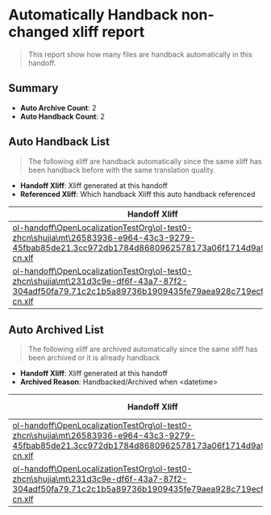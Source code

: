 # Automatically Handback non-changed xliff report
> This report show how many files are handback automatically in this handoff.

## Summary
* **Auto Archive Count**: 2
* **Auto Handback Count**: 2

## Auto Handback List
> The following xliff are handback automatically since the same xliff has been handback before with the same translation quality.

* **Handoff Xliff**: Xliff generated at this handoff
* **Referenced Xliff**: Which handback Xliff this auto handback referenced

| Handoff Xliff | Referenced Xliff | 
| --- | --- | 
| [ol-handoff\OpenLocalizationTestOrg\ol-test0-zhcn\shujia\mt\26583936-e964-43c3-9279-45fbab85de21.3cc972db1784d8680962578173a06f1714d9a948.zh-cn.xlf](https://github.com/OpenLocalizationTestOrg/ol-test0-handoff/blob/2684473bc22fbc341d999583694177fb738c284b/ol-handoff/OpenLocalizationTestOrg/ol-test0-zhcn/shujia/mt/26583936-e964-43c3-9279-45fbab85de21.3cc972db1784d8680962578173a06f1714d9a948.zh-cn.xlf) | [ol-handback\OpenLocalizationTestOrg\ol-test0-zhcn\shujia\ht\26583936-e964-43c3-9279-45fbab85de21.3cc972db1784d8680962578173a06f1714d9a948.zh-cn.xlf](https://github.com/OpenLocalizationTestOrg/ol-test0-handback/blob/569517aefa65ce643bec95d8068c6c798db2d63c/ol-handback/OpenLocalizationTestOrg/ol-test0-zhcn/shujia/ht/26583936-e964-43c3-9279-45fbab85de21.3cc972db1784d8680962578173a06f1714d9a948.zh-cn.xlf) | 
| [ol-handoff\OpenLocalizationTestOrg\ol-test0-zhcn\shujia\mt\231d3c9e-df6f-43a7-87f2-304adf50fa79.71c2c1b5a89736b1909435fe79aea928c719ecf6.zh-cn.xlf](https://github.com/OpenLocalizationTestOrg/ol-test0-handoff/blob/2684473bc22fbc341d999583694177fb738c284b/ol-handoff/OpenLocalizationTestOrg/ol-test0-zhcn/shujia/mt/231d3c9e-df6f-43a7-87f2-304adf50fa79.71c2c1b5a89736b1909435fe79aea928c719ecf6.zh-cn.xlf) | [ol-handback\OpenLocalizationTestOrg\ol-test0-zhcn\shujia\ht\231d3c9e-df6f-43a7-87f2-304adf50fa79.71c2c1b5a89736b1909435fe79aea928c719ecf6.zh-cn.xlf](https://github.com/OpenLocalizationTestOrg/ol-test0-handback/blob/569517aefa65ce643bec95d8068c6c798db2d63c/ol-handback/OpenLocalizationTestOrg/ol-test0-zhcn/shujia/ht/231d3c9e-df6f-43a7-87f2-304adf50fa79.71c2c1b5a89736b1909435fe79aea928c719ecf6.zh-cn.xlf) | 

## Auto Archived List
> The following xliff are archived automatically since the same xliff has been archived or it is already handback

* **Handoff Xliff**: Xliff generated at this handoff
* **Archived Reason**: Handbacked/Archived when &lt;datetime&gt;

| Handoff Xliff | Archived Reason | 
| --- | --- | 
| [ol-handoff\OpenLocalizationTestOrg\ol-test0-zhcn\shujia\mt\26583936-e964-43c3-9279-45fbab85de21.3cc972db1784d8680962578173a06f1714d9a948.zh-cn.xlf](https://github.com/OpenLocalizationTestOrg/ol-test0-handoff/blob/2684473bc22fbc341d999583694177fb738c284b/ol-handoff/OpenLocalizationTestOrg/ol-test0-zhcn/shujia/mt/26583936-e964-43c3-9279-45fbab85de21.3cc972db1784d8680962578173a06f1714d9a948.zh-cn.xlf) | Handbacked | 
| [ol-handoff\OpenLocalizationTestOrg\ol-test0-zhcn\shujia\mt\231d3c9e-df6f-43a7-87f2-304adf50fa79.71c2c1b5a89736b1909435fe79aea928c719ecf6.zh-cn.xlf](https://github.com/OpenLocalizationTestOrg/ol-test0-handoff/blob/2684473bc22fbc341d999583694177fb738c284b/ol-handoff/OpenLocalizationTestOrg/ol-test0-zhcn/shujia/mt/231d3c9e-df6f-43a7-87f2-304adf50fa79.71c2c1b5a89736b1909435fe79aea928c719ecf6.zh-cn.xlf) | Archived when 17/01/11 05:26 | 

